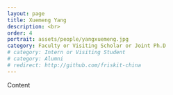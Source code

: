 ```yaml
---
layout: page
title: Xuemeng Yang
description: <br>
order: 4
portrait: assets/people/yangxuemeng.jpg
category: Faculty or Visiting Scholar or Joint Ph.D
# category: Intern or Visiting Student
# category: Alumni
# redirect: http://github.com/friskit-china
---
```


Content
